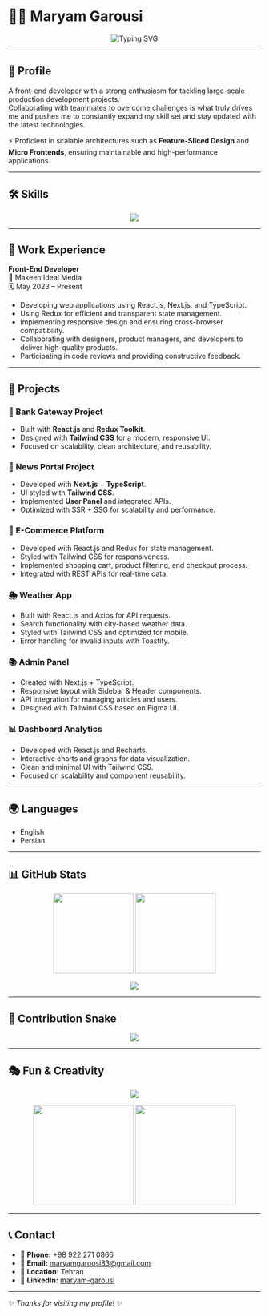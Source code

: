 # 👩‍💻 Maryam Garousi  

<p align="center">
  <img src="https://readme-typing-svg.demolab.com?font=Fira+Code&pause=2000&color=00F7FF&center=true&vCenter=true&width=500&lines=🌟+Frontend+Developer;⚡+React+%7C+Next.js+%7C+Vue.js;🎨+UI%2FUX+%7C+Animations;🚀+Always+Learning+%26+Building" alt="Typing SVG" />
</p>

---

## 📌 Profile  
A front-end developer with a strong enthusiasm for tackling large-scale production development projects.  
Collaborating with teammates to overcome challenges is what truly drives me and pushes me to constantly expand my skill set and stay updated with the latest technologies.  

⚡ Proficient in scalable architectures such as **Feature-Sliced Design** and **Micro Frontends**, ensuring maintainable and high-performance applications.  

---

## 🛠 Skills  

<p align="center">
  <img src="https://skillicons.dev/icons?i=react,next,vue,ts,js,redux,git,tailwind,html,css,figma,axios&theme=light" />
</p>

---

## 💼 Work Experience  

**Front-End Developer**  
📍 Makeen Ideal Media  
🗓️ May 2023 – Present  

- Developing web applications using React.js, Next.js, and TypeScript.  
- Using Redux for efficient and transparent state management.  
- Implementing responsive design and ensuring cross-browser compatibility.  
- Collaborating with designers, product managers, and developers to deliver high-quality products.  
- Participating in code reviews and providing constructive feedback.  

---

## 🚀 Projects  

### 🏦 Bank Gateway Project  
- Built with **React.js** and **Redux Toolkit**.  
- Designed with **Tailwind CSS** for a modern, responsive UI.  
- Focused on scalability, clean architecture, and reusability.  

### 📰 News Portal Project  
- Developed with **Next.js** + **TypeScript**.  
- UI styled with **Tailwind CSS**.  
- Implemented **User Panel** and integrated APIs.  
- Optimized with SSR + SSG for scalability and performance.  

### 🛒 E-Commerce Platform  
- Developed with React.js and Redux for state management.  
- Styled with Tailwind CSS for responsiveness.  
- Implemented shopping cart, product filtering, and checkout process.  
- Integrated with REST APIs for real-time data.  

### 🌦️ Weather App 
- Built with React.js and Axios for API requests.  
- Search functionality with city-based weather data.  
- Styled with Tailwind CSS and optimized for mobile.  
- Error handling for invalid inputs with Toastify.  

### 📚 Admin Panel   
- Created with Next.js + TypeScript.  
- Responsive layout with Sidebar & Header components.  
- API integration for managing articles and users.  
- Designed with Tailwind CSS based on Figma UI.  

### 📊 Dashboard Analytics 
- Developed with React.js and Recharts.  
- Interactive charts and graphs for data visualization.  
- Clean and minimal UI with Tailwind CSS.  
- Focused on scalability and component reusability.  

---

## 🌍 Languages  
- English  
- Persian  

---

## 📊 GitHub Stats  

<p align="center">
  <img src="https://github-readme-stats.vercel.app/api?username=Mary-grs&show_icons=true&theme=radical" height="160" />
  <img src="https://streak-stats.demolab.com?user=Mary-grs&theme=radical&hide_border=true" height="160" />
</p>

<p align="center">
  <img src="https://github-profile-trophy.vercel.app/?username=Mary-grs&theme=radical&row=1&no-frame=true&margin-w=15" />
</p>

---

## 🐍 Contribution Snake  

<p align="center">
  <img src="https://github.com/Mary-grs/Mary-grs/blob/output/github-contribution-grid-snake.svg" />
</p>

---

## 🎭 Fun & Creativity  

<p align="center">
  <img src="https://quotes-github-readme.vercel.app/api?type=horizontal&theme=radical" />
</p>

<p align="center">
  <img src="https://media.giphy.com/media/26tn33aiTi1jkl6H6/giphy.gif" width="200" />
  <img src="https://media.giphy.com/media/qgQUggAC3Pfv687qPC/giphy.gif" width="200" />
</p>

---

## 📞 Contact  

- 📱 **Phone:** +98 922 271 0866  
- 📧 **Email:** maryamgaroosi83@gmail.com  
- 📍 **Location:** Tehran  
- 🔗 **LinkedIn:** [maryam-garousi](https://www.linkedin.com/in/maryam-garousi)  

---

✨ *Thanks for visiting my profile!* ✨
